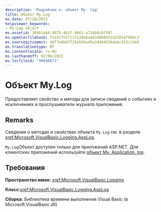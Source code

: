 ```yaml
---
description: 'Подробнее о: объект My. log'
title: Объект My.Log
ms.date: 07/20/2015
helpviewer_keywords:
- My.Log object
ms.assetid: 309b14b4-8875-4b2f-9661-a734b8cbff07
ms.openlocfilehash: f1a3cf537133120d8aa02d88d4fb1d10347969c3
ms.sourcegitcommit: ddf7edb67715a5b9a45e3dd44536dabc153c1de0
ms.translationtype: MT
ms.contentlocale: ru-RU
ms.lasthandoff: 02/06/2021
ms.locfileid: "99640671"
---
```

# <a name="mylog-object"></a>Объект My.Log

Предоставляет свойство и методы для записи сведений о событиях и исключениях в прослушиватели журнала приложения.  
  
## <a name="remarks"></a>Remarks  

 Сведения о методах и свойствах объекта `My.Log` см. в разделе <xref:Microsoft.VisualBasic.Logging.AspLog>.  
  
 `My.Log`Объект доступен только для приложений ASP.NET. Для клиентских приложений используйте [объект My. Application. log](my-application-log-object.md).  
  
## <a name="requirements"></a>Требования  

 **Пространство имен:** <xref:Microsoft.VisualBasic.Logging>  
  
 **Класс:**<xref:Microsoft.VisualBasic.Logging.AspLog>  
  
 **Сборка:** Библиотека времени выполнения Visual Basic (в Microsoft.VisualBasic.dll)
